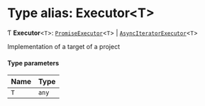 # Type alias: Executor\<T\>

Ƭ **Executor**\<`T`\>: [`PromiseExecutor`](../../reference/core-api/devkit/documents/PromiseExecutor)\<`T`\> \| [`AsyncIteratorExecutor`](../../reference/core-api/devkit/documents/AsyncIteratorExecutor)\<`T`\>

Implementation of a target of a project

#### Type parameters

| Name | Type  |
| :--- | :---- |
| `T`  | `any` |
